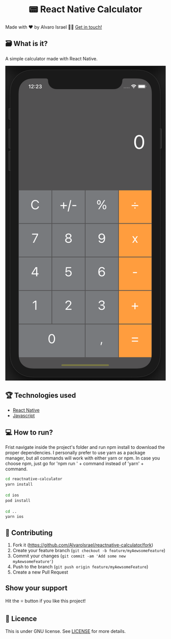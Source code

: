 <h1 align="center">
    📟 React Native Calculator
</h1>

Made with ❤️ by Alvaro Israel 👏🏻 [Get in touch!](https://www.linkedin.com/in/alvaroisraeldesenvolvedor/)

## 🗃 What is it?

A simple calculator made with React Native.

<div align="center">
    <img  alt="React Native Calculator" src="https://github.com/AlvaroIsrael/reactnative-calculator/blob/master/src/images/calculator.png"/>
</div>

## 🏆 Technologies used

- [React Native](https://reactnative.dev/)
- [Javascript](https://www.javascript.com/)

## 💻 How to run?

Frist navigate inside the project's folder and run npm install to download the proper dependencies. I personally prefer
to use yarn as a package manager, but all commands will work with either yarn or npm. In case you choose npm, just go
for 'npm run ' + command instead of 'yarn' + command.

```bash
cd reactnative-calculator
yarn install

cd ios
pod install

cd ..
yarn ios
```

## 🤝 Contributing

1. Fork it (https://github.com/AlvaroIsrael/reactnative-calculator/fork)
2. Create your feature branch (`git checkout -b feature/myAewsomeFeature`)
3. Commit your changes (`git commit -am 'Add some new myAewsomeFeature'`)
4. Push to the branch (`git push origin feature/myAewsomeFeature`)
5. Create a new Pull Request

## Show your support

Hit the ⭐️ button if you like this project!

## 📝 Licence

This is under GNU license. See [LICENSE](LICENSE.md) for more details.
